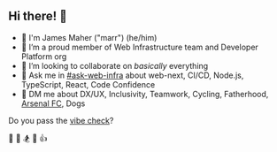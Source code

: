 ## Hi there! 👋
- 🚀 I'm James Maher ("marr") (he/him)
- 🔭 I’m a proud member of Web Infrastructure team and Developer Platform org
- 👯 I’m looking to collaborate on *basically* everything
- 📣 Ask me in [#ask-web-infra](https://doordash.enterprise.slack.com/archives/CP8S688H2) about web-next, CI/CD, Node.js, TypeScript, React, Code Confidence
- 💬 DM me about DX/UX, Inclusivity, Teamwork, Cycling, Fatherhood, [Arsenal FC](https://www.arsenal.com/), Dogs

Do you pass the [vibe check](https://itnext.io/radical-candor-software-edition-d4b5ad401be3)?

🤝 🚴 🏂 🚀 👍
